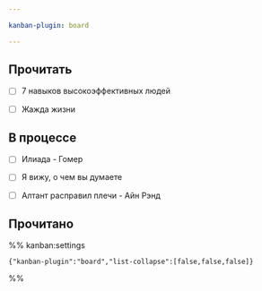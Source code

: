 ```yaml
---

kanban-plugin: board

---
```


## Прочитать

- [ ] 7 навыков высокоэффективных людей
- [ ] Жажда жизни


## В процессе

- [ ] Илиада - Гомер
- [ ] Я вижу, о чем вы думаете
- [ ] Алтант расправил плечи - Айн Рэнд


## Прочитано





%% kanban:settings
```
{"kanban-plugin":"board","list-collapse":[false,false,false]}
```
%%